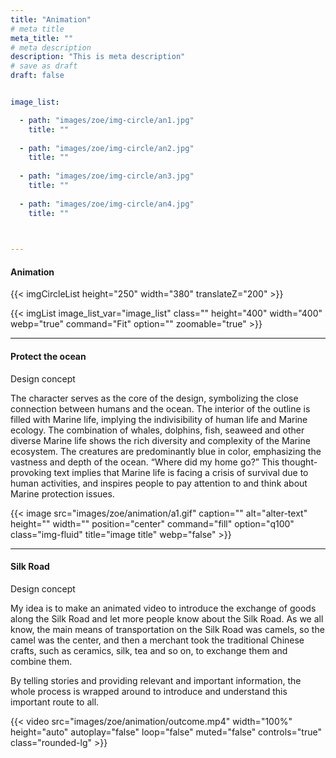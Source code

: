 ```yaml
---
title: "Animation"
# meta title
meta_title: ""
# meta description
description: "This is meta description"
# save as draft
draft: false


image_list:

  - path: "images/zoe/img-circle/an1.jpg"
    title: ""
 
  - path: "images/zoe/img-circle/an2.jpg"
    title: ""
 
  - path: "images/zoe/img-circle/an3.jpg"
    title: ""
 
  - path: "images/zoe/img-circle/an4.jpg"
    title: ""
 


---
```




#### Animation

{{< imgCircleList   height="250" width="380"  translateZ="200"   >}}


<div class=" circle-img-flat-list">
{{< imgList image_list_var="image_list" class="" height="400" width="400" webp="true" command="Fit" option="" zoomable="true" >}}
</div>


<hr>

#### Protect the ocean

Design concept

The character serves as the core of the design, symbolizing the close connection between humans and the ocean. The interior of the outline is filled with Marine life, implying the indivisibility of human life and Marine ecology. The combination of whales, dolphins, fish, seaweed and other diverse Marine life shows the rich diversity and complexity of the Marine ecosystem. The creatures are predominantly blue in color, emphasizing the vastness and depth of the ocean. “Where did my home go?” This thought-provoking text implies that Marine life is facing a crisis of survival due to human activities, and inspires people to pay attention to and think about Marine protection issues.

{{< image src="images/zoe/animation/a1.gif" caption="" alt="alter-text" height="" width="" position="center" command="fill" option="q100" class="img-fluid" title="image title"  webp="false" >}}

<hr>


#### Silk Road

Design concept

My idea is to make an animated video to introduce the exchange of goods along the Silk Road and let more people know about the Silk Road. As we all know, the main means of transportation on the Silk Road was camels, so the camel was the center, and then a merchant took the traditional Chinese crafts, such as ceramics, silk, tea and so on, to exchange them and combine them.

By telling stories and providing relevant and important information, the whole process is wrapped around to introduce and understand this important route to all.

{{< video src="images/zoe/animation/outcome.mp4" width="100%" height="auto" autoplay="false" loop="false" muted="false" controls="true" class="rounded-lg" >}}



